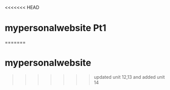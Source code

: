 <<<<<<< HEAD
# mypersonalwebsite Pt1
=======
# mypersonalwebsite
>>>>>>> updated unit 12,13 and added unit 14
